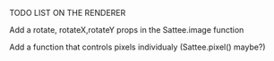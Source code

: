 TODO LIST ON THE RENDERER

Add a rotate, rotateX,rotateY props in the Sattee.image function

Add a function that controls pixels individualy (Sattee.pixel() maybe?)